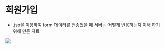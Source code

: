 # 회원가입

- .jsp을 이용하여 form 데이터를 전송했을 때 서버는 어떻게 반응하는지 이해 하기 위해 만든 자료

![](https://images.velog.io/images/withcolinsong/post/81d8df80-71c1-4512-b45b-0916862a581d/12010.gif)